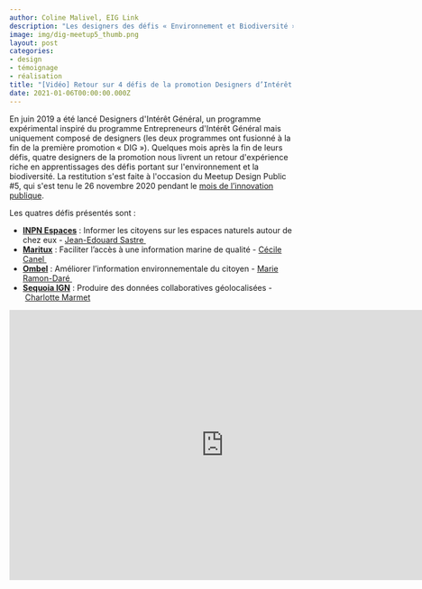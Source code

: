 ```yaml
---
author: Coline Malivel, EIG Link
description: "Les designers des défis « Environnement et Biodiversité » du programme Designers d'intérêt général présentent leurs réalisations et partagent leurs retours d'expérience."
image: img/dig-meetup5_thumb.png
layout: post
categories:
- design
- témoignage
- réalisation
title: "[Vidéo] Retour sur 4 défis de la promotion Designers d’Intérêt Général"
date: 2021-01-06T00:00:00.000Z
---
```


En juin 2019 a été lancé Designers d'Intérêt Général, un programme expérimental inspiré du programme Entrepreneurs d'Intérêt Général mais uniquement composé de designers (les deux programmes ont fusionné à la fin de la première promotion « DIG »). Quelques mois après la fin de leurs défis, quatre designers de la promotion nous livrent un retour d'expérience riche en apprentissages des défis portant sur l'environnement et la biodiversité. 
La restitution s'est faite à l'occasion du Meetup Design Public #5, qui s'est tenu le 26 novembre 2020 pendant le [mois de l’innovation publique](https://www.modernisation.gouv.fr/mois-innovation-publique/).

Les quatres défis présentés sont :

* **[INPN Espaces](https://entrepreneur-interet-general.etalab.gouv.fr/defis/2019/inpn-espaces.html)** : Informer les citoyens sur les espaces naturels autour de chez eux - [Jean-Edouard Sastre ](https://entrepreneur-interet-general.etalab.gouv.fr/communaute/2019/jean-edouard-sastre.html)
* **[Maritux](https://entrepreneur-interet-general.etalab.gouv.fr/defis/2019/maritux.html)** : Faciliter l’accès à une information marine de qualité - [Cécile Canel ](https://entrepreneur-interet-general.etalab.gouv.fr/communaute/2019/cecile-canel.html)
* **[Ombel](https://entrepreneur-interet-general.etalab.gouv.fr/defis/2019/sequoia-cgdd.html)** : Améliorer l’information environnementale du citoyen - [Marie Ramon-Daré ](https://entrepreneur-interet-general.etalab.gouv.fr/communaute/2019/marie-ramon-dare.html)
* **[Sequoia IGN](https://entrepreneur-interet-general.etalab.gouv.fr/defis/2019/sequoia-ign.html)** : Produire des données collaboratives géolocalisées - [Charlotte Marmet](https://entrepreneur-interet-general.etalab.gouv.fr/communaute/2019/charlotte-marmet.html)

<iframe frameborder="0" width="760" height="480" src="https://www.dailymotion.com/embed/video/x7xtjdr" allowfullscreen allow="autoplay"></iframe>
